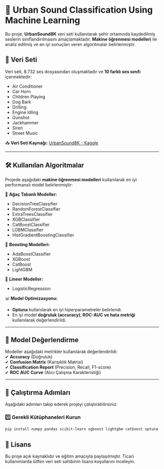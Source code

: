 # 🎵 Urban Sound Classification Using Machine Learning
Bu proje, **UrbanSound8K** veri seti kullanılarak şehir ortamında kaydedilmiş seslerin sınıflandırılmasını amaçlamaktadır. **Makine öğrenmesi modelleri** ile analiz edilmiş ve en iyi sonuçları veren algoritmalar belirlenmiştir.

## 📂 Veri Seti  
Veri seti, 8.732 ses dosyasından oluşmaktadır ve **10 farklı ses sınıfı** içermektedir:  
- Air Conditioner  
- Car Horn  
- Children Playing  
- Dog Bark  
- Drilling  
- Engine Idling  
- Gunshot  
- Jackhammer  
- Siren  
- Street Music  

📥 **Veri Seti Kaynağı:** [UrbanSound8K - Kaggle](https://www.kaggle.com/datasets/chrisfilo/urbansound8k)  

---

## 🛠 Kullanılan Algoritmalar  
Projede aşağıdaki **makine öğrenmesi modelleri** kullanılarak en iyi performanslı model belirlenmiştir:  

🔹 **Ağaç Tabanlı Modeller:**  
- DecisionTreeClassifier  
- RandomForestClassifier  
- ExtraTreesClassifier  
- XGBClassifier  
- CatBoostClassifier  
- LGBMClassifier  
- HistGradientBoostingClassifier  

🔹 **Boosting Modelleri:**  
- AdaBoostClassifier  
- XGBoost  
- CatBoost  
- LightGBM  

🔹 **Lineer Modeller:**  
- LogisticRegression  

📊 **Model Optimizasyonu:**  
- **Optuna** kullanılarak en iyi hiperparametreler belirlendi.  
- En iyi model **doğruluk (accuracy), ROC-AUC ve hata metriği** kullanılarak değerlendirildi.  

---

## 🎯 Model Değerlendirme  
Modeller aşağıdaki metrikler kullanılarak değerlendirildi:  
✔ **Accuracy** (Doğruluk)  
✔ **Confusion Matrix** (Karışıklık Matrisi)  
✔ **Classification Report** (Precision, Recall, F1-score)  
✔ **ROC AUC Curve** (Alıcı Çalışma Karakteristiği)  

---

## 🚀 Çalıştırma Adımları  
Aşağıdaki adımları takip ederek projeyi çalıştırabilirsiniz:

### 1️⃣ Gerekli Kütüphaneleri Kurun  
```bash
pip install numpy pandas scikit-learn xgboost lightgbm catboost optuna matplotlib
```

## 📜 Lisans
Bu proje açık kaynaklıdır ve eğitim amacıyla paylaşılmıştır. Ticari kullanımlarda lütfen veri seti sahibinin lisans koşullarını inceleyin.
